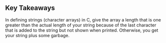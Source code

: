 ## Key Takeaways

In defining strings (character arrays) in C, give the array a length that is one greater than the actual length of your string because of the last character that is added to the string but not shown when printed. Otherwise, you get your string plus some garbage.
